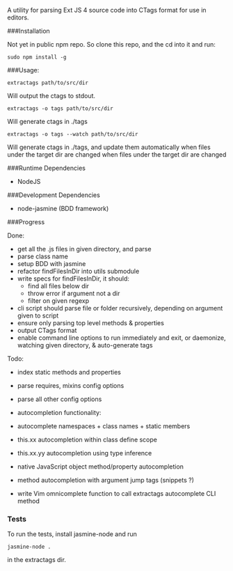 A utility for parsing Ext JS 4 source code into CTags format for use in editors.

###Installation

Not yet in public npm repo. So clone this repo, and the cd into it and run:

	sudo npm install -g

###Usage:

	extractags path/to/src/dir

Will output the ctags to stdout.

	extractags -o tags path/to/src/dir

Will generate ctags in ./tags

	extractags -o tags --watch path/to/src/dir

Will generate ctags in ./tags, and update them automatically when files under the target
dir are changed when files under the target dir are changed

###Runtime Dependencies
* NodeJS

###Development Dependencies
* node-jasmine (BDD framework)

###Progress

Done:

* get all the .js files in given directory, and parse
* parse class name
* setup BDD with jasmine
* refactor findFilesInDir into utils submodule
* write specs for findFilesInDir, it should:
	- find all files below dir
	- throw error if argument not a dir
	- filter on given regexp
* cli script should parse file or folder recursively, depending on argument given to script
* ensure only parsing top level methods & properties
* output CTags format
* enable command line options to run immediately and exit, or daemonize, watching given directory, & auto-generate tags

Todo: 

* index static methods and properties
* parse requires, mixins config options
* parse all other config options

* autocompletion functionality:
* autocomplete namespaces + class names + static members
* this.xx autocompletion within class define scope
* this.xx.yy autocompletion using type inference
* native JavaScript object method/property autocompletion
* method autocompletion with argument jump tags (snippets ?)
* write Vim omnicomplete function to call extractags autocomplete CLI method


### Tests

To run the tests, install jasmine-node and run

	jasmine-node .

in the extractags dir.


